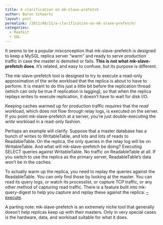 ```yaml
---
title: A clarification on mk-slave-prefetch
author: Baron Schwartz
layout: post
permalink: /2011/08/21/a-clarification-on-mk-slave-prefetch/
categories:
  - Maatkit
  - SQL
---
```

It seems to be a popular misconception that mk-slave-prefetch is designed to keep a MySQL replica server &#8220;warm&#8221; and ready to serve production traffic in case the master is demoted or fails. **This is not what mk-slave-prefetch does**. It&#8217;s related, and easy to confuse, but its purpose is different.

The mk-slave-prefetch tool is designed to try to execute a read-only approximation of the write workload that the replica is about to have to perform. It is meant to do this just a little bit before the replication thread (which can only be true if replication is lagging), so that when the replica replays writes to execute replication, it doesn&#8217;t have to wait for disk I/O.

Keeping caches warmed up for production traffic requires that the *read* workload, which does not flow through relay logs, is executed on the server. If you point mk-slave-prefetch at a server, you&#8217;re just double-executing the *write* workload in a read-only fashion.

Perhaps an example will clarify. Suppose that a master database has a bunch of writes to WritableTable, and lots and lots of reads to ReadableTable. On the replica, the only queries in the relay log will be on WritableTable. And what will mk-slave-prefetch be doing? Executing SELECT queries against WritableTable. No traffic on ReadableTable at all. If you switch to use the replica as the primary server, ReadableTable&#8217;s data won&#8217;t be in the caches.

To actually warm up the replica, you need to replay the queries against the ReadableTable. You can only find those by looking at the master. You can read its query logs, or watch its processlist, or capture TCP traffic, or any other method of capturing read traffic. There is a feature built into mk-query-digest to help you capture and replay these against the replica: [&#8211;execute][1].

A parting note: mk-slave-prefetch is an extremely niche tool that generally doesn&#8217;t help replicas keep up with their masters. Only in very special cases is the hardware, data, and workload suitable for what it does.

 [1]: http://www.maatkit.org/doc/mk-query-digest.html#execute